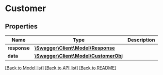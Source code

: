# Customer

## Properties
Name | Type | Description | Notes
------------ | ------------- | ------------- | -------------
**response** | [**\Swagger\Client\Model\Response**](Response.md) |  | [optional] 
**data** | [**\Swagger\Client\Model\CustomerObj**](CustomerObj.md) |  | [optional] 

[[Back to Model list]](../README.md#documentation-for-models) [[Back to API list]](../README.md#documentation-for-api-endpoints) [[Back to README]](../README.md)


